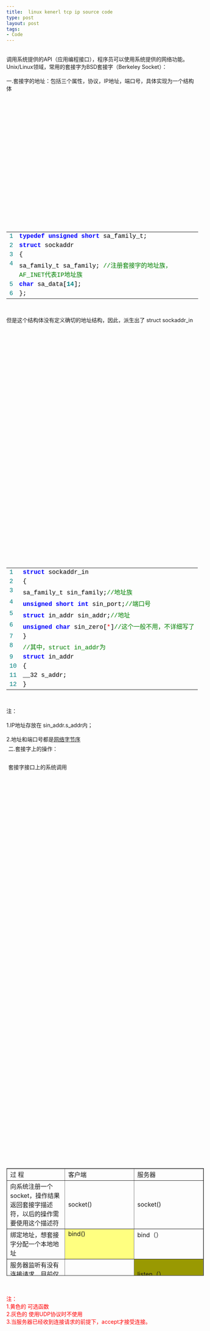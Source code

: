```yaml
---
title:  linux kenerl tcp ip source code
type: post
layout: post
tags: 
- Code
---
```

<br/>调用系统提供的API（应用编程接口），程序员可以使用系统提供的网络功能。<br/>Unix/Linux领域，常用的套接字为BSD套接字（Berkeley Socket）：<br/><br/>一.套接字的地址：包括三个属性，协议，IP地址，端口号，具体实现为一个结构体<br/><div style="font-size: 12px; line-height: 12px; font-family: courier new;"><br/><table style="width: 100%; border: 0px; padding: 0px;" cellspacing="0"><br/><tbody><br/><tr><br/><td style="color: teal;" valign="top">1</td><br/><td><strong><span style="color: #0000ff;">typedef</span></strong><span style="color: #000000;"> </span><strong><span style="color: #0000ff;">unsigned</span></strong><span style="color: #000000;"> </span><strong><span style="color: #0000ff;">short</span></strong><span style="color: #000000;"> </span><span style="color: #000000;">sa_family_t;</span></td><br/></tr><br/><tr><br/><td style="color: teal;" valign="top">2</td><br/><td><strong><span style="color: #0000ff;">struct</span></strong><span style="color: #000000;"> </span><span style="color: #000000;">sockaddr</span></td><br/></tr><br/><tr><br/><td style="color: teal;" valign="top">3</td><br/><td><span style="color: #000000;">{</span></td><br/></tr><br/><tr><br/><td style="color: teal;" valign="top">4</td><br/><td><span style="color: #000000;">sa_family_t</span><span style="color: #000000;"> </span><span style="color: #000000;">sa_family;</span><span style="color: #000000;"> </span><span style="color: #008000;">//</span><span style="color: #008000;">注册套接字的地址族，AF_INET代表IP地址族</span></td><br/></tr><br/><tr><br/><td style="color: teal;" valign="top">5</td><br/><td><strong><span style="color: #0000ff;">char</span></strong><span style="color: #000000;"> </span><span style="color: #000000;">sa_data[</span><strong><span style="color: #008080;">14</span></strong><span style="color: #000000;">];</span></td><br/></tr><br/><tr><br/><td style="color: teal;" valign="top">6</td><br/><td><span style="color: #000000;">}</span><span style="color: #000000;">;</span></td><br/></tr><br/></tbody><br/></table><br/></div><br/>但是这个结构体没有定义确切的地址结构，因此，派生出了 struct sockaddr_in<br/><div style="font-size: 12px; line-height: 12px; font-family: courier new;"><br/><table style="width: 100%; border: 0px; padding: 0px;" cellspacing="0"><br/><tbody><br/><tr><br/><td style="color: teal;" valign="top">1</td><br/><td><strong><span style="color: #0000ff;">struct</span></strong><span style="color: #000000;"> </span><span style="color: #000000;">sockaddr_in</span></td><br/></tr><br/><tr><br/><td style="color: teal;" valign="top">2</td><br/><td><span style="color: #000000;">{</span></td><br/></tr><br/><tr><br/><td style="color: teal;" valign="top">3</td><br/><td><span style="color: #000000;">sa_family_t</span><span style="color: #000000;"> </span><span style="color: #000000;"> </span><span style="color: #000000;"> </span><span style="color: #000000;"> </span><span style="color: #000000;"> </span><span style="color: #000000;"> </span><span style="color: #000000;"> </span><span style="color: #000000;"> </span><span style="color: #000000;"> </span><span style="color: #000000;">sin_family;</span><span style="color: #008000;">//</span><span style="color: #008000;">地址族</span></td><br/></tr><br/><tr><br/><td style="color: teal;" valign="top">4</td><br/><td><strong><span style="color: #0000ff;">unsigned</span></strong><span style="color: #000000;"> </span><strong><span style="color: #0000ff;">short</span></strong><span style="color: #000000;"> </span><strong><span style="color: #0000ff;">int</span></strong><span style="color: #000000;"> </span><span style="color: #000000;"> </span><span style="color: #000000;">sin_port;</span><span style="color: #008000;">//</span><span style="color: #008000;">端口号</span></td><br/></tr><br/><tr><br/><td style="color: teal;" valign="top">5</td><br/><td><strong><span style="color: #0000ff;">struct</span></strong><span style="color: #000000;"> </span><span style="color: #000000;">in_addr</span><span style="color: #000000;"> </span><span style="color: #000000;"> </span><span style="color: #000000;"> </span><span style="color: #000000;"> </span><span style="color: #000000;"> </span><span style="color: #000000;"> </span><span style="color: #000000;">sin_addr;</span><span style="color: #008000;">//</span><span style="color: #008000;">地址</span></td><br/></tr><br/><tr><br/><td style="color: teal;" valign="top">6</td><br/><td><strong><span style="color: #0000ff;">unsigned</span></strong><span style="color: #000000;"> </span><strong><span style="color: #0000ff;">char</span></strong><span style="color: #000000;"> </span><span style="color: #000000;"> </span><span style="color: #000000;"> </span><span style="color: #000000;"> </span><span style="color: #000000;"> </span><span style="color: #000000;"> </span><span style="color: #000000;"> </span><span style="color: #000000;">sin_zero[</span><span style="color: #ff0000;">*</span><span style="color: #ff0000;">*</span><span style="color: #ff0000;">*</span><span style="color: #ff0000;">*</span><span style="color: #ff0000;">*</span><span style="color: #000000;">]</span><span style="color: #008000;">//</span><span style="color: #008000;">这个一般不用，不详细写了</span></td><br/></tr><br/><tr><br/><td style="color: teal;" valign="top">7</td><br/><td><span style="color: #000000;">}</span></td><br/></tr><br/><tr><br/><td style="color: teal;" valign="top">8</td><br/><td><span style="color: #008000;">//</span><span style="color: #008000;">其中，struct</span><span style="color: #008000;"> </span><span style="color: #008000;">in_addr为</span></td><br/></tr><br/><tr><br/><td style="color: teal;" valign="top">9</td><br/><td><strong><span style="color: #0000ff;">struct</span></strong><span style="color: #000000;"> </span><span style="color: #000000;">in_addr</span></td><br/></tr><br/><tr><br/><td style="color: teal;" valign="top">10</td><br/><td><span style="color: #000000;">{</span></td><br/></tr><br/><tr><br/><td style="color: teal;" valign="top">11</td><br/><td><span style="color: #000000;">__32</span><span style="color: #000000;"> </span><span style="color: #000000;">s_addr;</span></td><br/></tr><br/><tr><br/><td style="color: teal;" valign="top">12</td><br/><td><span style="color: #000000;">}</span></td><br/></tr><br/></tbody><br/></table><br/></div><br/>注：<br/><br/>1.IP地址存放在 sin_addr.s_addr内；<br/><br/>2.地址和端口号都是<a href="http://blog.chinaunix.net/u3/114782/showart.php?id=2235146">网络字节序</a><br/><p style="margin: 5px; line-height: 150%;">二.套接字上的操作：</p><br/><p style="margin: 5px; line-height: 150%;">套接字接口上的系统调用</p><br/><br/><table style="width: 519px; height: 282px;" border="1" cellspacing="1" cellpadding="1"><br/><tbody><br/><tr><br/><td>过 程</td><br/><td>客户端</td><br/><td>服务器</td><br/></tr><br/><tr><br/><td>向系统注册一个socket，操作结果返回套接字描述符，以后的操作需要使用这个描述符</td><br/><td>socket()</td><br/><td>socket()</td><br/></tr><br/><tr><br/><td style="vertical-align: top;">绑定地址，想套接字分配一个本地地址</td><br/><td style="vertical-align: top; background-color: #ffff80;">bind()</td><br/><td style="vertical-align: top;">bind（）</td><br/></tr><br/><tr><br/><td>服务器监听有没有连接请求，目前仅在TCP协议中使用</td><br/><td></td><br/><td style="background-color: #999902;">listen（）</td><br/></tr><br/><tr><br/><td>客户端建立连接，服务器接受连接。connect的作用是为发送的包指定目标地址。</td><br/><td style="background-color: #999902;">connect()</td><br/><td style="background-color: #999902;">accept（）</td><br/></tr><br/><tr><br/><td>数据交换</td><br/><td>write（）|read()</td><br/><td>write（）|read()</td><br/></tr><br/><tr><br/><td>数据交换</td><br/><td>send()|recv()</td><br/><td>send()|recv()</td><br/></tr><br/><tr><br/><td>数据交换 这两个函数要求对所有发送的数据指定目标地址，为所有接受的数据制定来源地址。</td><br/><td>sendto()|recvfrom()</td><br/><td>sendto()|recvfrom()</td><br/></tr><br/><tr><br/><td>数据交换</td><br/><td>writev()|readv()</td><br/><td>writev()|readv()</td><br/></tr><br/><tr><br/><td>数据交换</td><br/><td>sendmsg()|recvmsg()</td><br/><td>sendmsg()|recvmsg()</td><br/></tr><br/><tr><br/><td>关闭连接 close可以关闭连接，也可以关闭套接字描述符</td><br/><td>close()</td><br/><td>close()</td><br/></tr><br/></tbody><br/></table><br/><span style="color: #ff0102;"><br/>注：</span> <br style="color: #ff0102;" /><span style="color: #ff0102;">1.黄色的 可选函数</span> <br style="color: #ff0102;" /><span style="color: #ff0102;">2.灰色的 使用UDP协议时不使用</span><br/><span style="color: #ff0102;">3.当服务器已经收到连接请求的前提下，accept才接受连接。</span>

